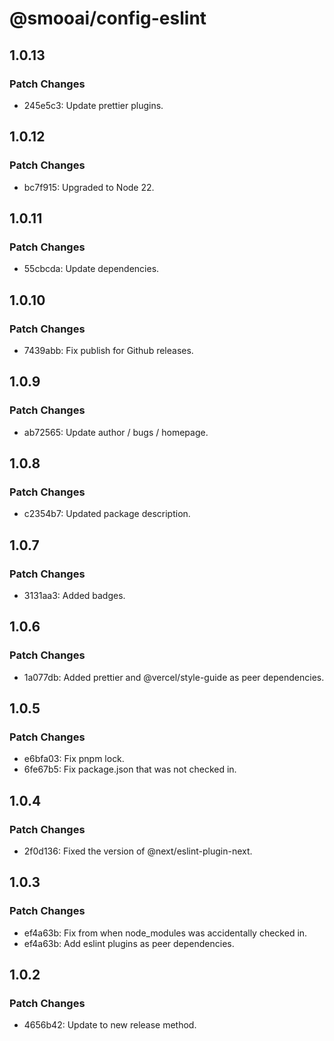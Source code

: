 # @smooai/config-eslint

## 1.0.13

### Patch Changes

- 245e5c3: Update prettier plugins.

## 1.0.12

### Patch Changes

- bc7f915: Upgraded to Node 22.

## 1.0.11

### Patch Changes

- 55cbcda: Update dependencies.

## 1.0.10

### Patch Changes

- 7439abb: Fix publish for Github releases.

## 1.0.9

### Patch Changes

- ab72565: Update author / bugs / homepage.

## 1.0.8

### Patch Changes

- c2354b7: Updated package description.

## 1.0.7

### Patch Changes

- 3131aa3: Added badges.

## 1.0.6

### Patch Changes

- 1a077db: Added prettier and @vercel/style-guide as peer dependencies.

## 1.0.5

### Patch Changes

- e6bfa03: Fix pnpm lock.
- 6fe67b5: Fix package.json that was not checked in.

## 1.0.4

### Patch Changes

- 2f0d136: Fixed the version of @next/eslint-plugin-next.

## 1.0.3

### Patch Changes

- ef4a63b: Fix from when node_modules was accidentally checked in.
- ef4a63b: Add eslint plugins as peer dependencies.

## 1.0.2

### Patch Changes

- 4656b42: Update to new release method.
